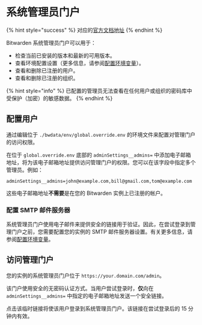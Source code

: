 # 系统管理员门户

{% hint style="success" %}
对应的[官方文档地址](https://bitwarden.com/help/article/admin-portal/)
{% endhint %}

Bitwarden 系统管理员门户可以用于：

* 检查当前已安装的版本和最新的可用版本。
* 查看环境配置设置（更多信息，请参阅[配置环境变量](deploy-and-configure/configuration-options/environment-variables.md)）。
* 查看和删除已注册的用户。
* 查看和删除已注册的组织。

{% hint style="info" %}
已配置的管理员无法查看在任何用户或组织的密码库中受保护（加密）的敏感数据。
{% endhint %}

## 配置用户 <a href="#configure-users" id="configure-users"></a>

通过编辑位于 `./bwdata/env/global.override.env` 的环境文件来配置对管理门户的访问权限。

在位于 `global.override.env` 底部的 `adminSettings__admins=` 中添加电子邮箱地址，将为该电子邮箱地址提供访问管理门户的权限。您可以在该字段中指定多个管理员。例如：

```systemd
adminSettings__admins=john@example.com,bill@gmail.com,tom@example.com
```

这些电子邮箱地址**不需要**是在您的 Bitwarden 实例上已注册的帐户。

### 配置 SMTP 邮件服务器 <a href="#configure-smtp-mail-server" id="configure-smtp-mail-server"></a>

系统管理员门户使用电子邮件来提供安全的链接用于验证。因此，在尝试登录到管理门户之前，您需要配置您的实例的 SMTP 邮件服务器设置。有关更多信息，请参阅[配置环境变量](deploy-and-configure/configuration-options/environment-variables.md)。

## 访问管理门户 <a href="#access-the-admin-portal" id="access-the-admin-portal"></a>

您的实例的系统管理员门户位于 `https://your.domain.com/admin`。

该门户使用安全的无密码认证方式。当用户尝试登录时，**仅**向在 `adminSettings__admins=` 中指定的电子邮箱地址发送一个安全链接。

点击该临时链接将使该用户登录到系统管理员门户。该链接在尝试登录后的 15 分钟内有效。
